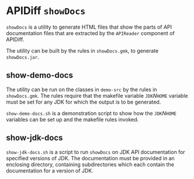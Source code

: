# APIDiff `showDocs`

`showDocs` is a utility to generate HTML files that show the parts of 
API documentation files that are extracted by the `APIReader` component of APIDiff.

The utility can be built by the rules in `showDocs.gmk`, to generate `showDocs.jar`.

## show-demo-docs

The utility can be run on the classes in `demo-src` by the rules in `showDocs.gmk`.
The rules require that the makefile variable `JDK`_N_`HOME` variable must be set 
for any JDK for which the output is to be generated.

`show-demo-docs.sh` is a demonstration script to show how the `JDK`_N_`HOME`
variables can be set up and the makefile rules invoked.

## show-jdk-docs

`show-jdk-docs.sh` is a script to run `showDocs` on JDK API documentation
for specified versions of JDK.  The documentation must be provided in an
enclosing directory, containing subdirectories which each contain the 
documentation for a version of JDK.